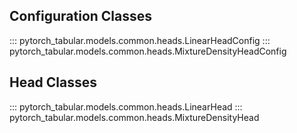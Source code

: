 ## Configuration Classes
::: pytorch_tabular.models.common.heads.LinearHeadConfig
::: pytorch_tabular.models.common.heads.MixtureDensityHeadConfig

## Head Classes
::: pytorch_tabular.models.common.heads.LinearHead
::: pytorch_tabular.models.common.heads.MixtureDensityHead
